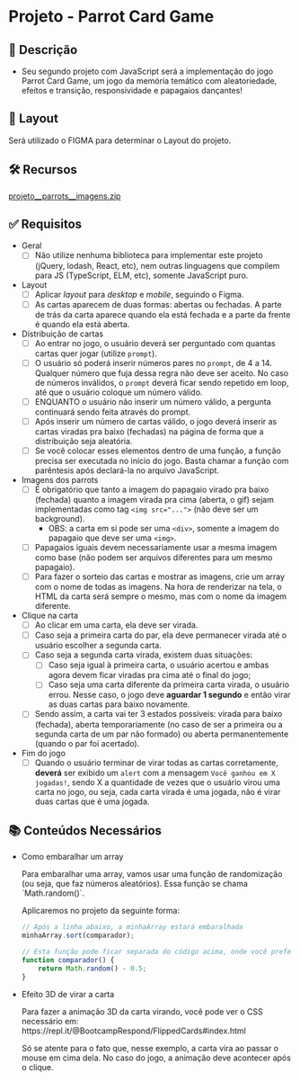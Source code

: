 # Projeto - Parrot Card Game

## 📝 Descrição

- Seu segundo projeto com JavaScript será a implementação do jogo Parrot Card Game, um jogo da memória temático com aleatoriedade, efeitos e transição, responsividade e papagaios dançantes!

## 🎨 Layout

Será utilizado o FIGMA para determinar o Layout do projeto.

## 🛠️ Recursos

[projeto__parrots__imagens.zip](https://prod-files-secure.s3.us-west-2.amazonaws.com/f797e032-5eb2-4c9d-beb7-cd7181e19e47/9aa6d519-b64f-443e-ac1c-4796067770d5/projeto__parrots__imagens.zip)

## ✅ Requisitos

- Geral
    - [ ]  Não utilize nenhuma biblioteca para implementar este projeto (jQuery, lodash, React, etc), nem outras linguagens que compilem para JS (TypeScript, ELM, etc), somente JavaScript puro.
- Layout
    - [ ]  Aplicar *layout* para *desktop* e *mobile*, seguindo o Figma.
    - [ ]  As cartas aparecem de duas formas: abertas ou fechadas. A parte de trás da carta aparece quando ela está fechada e a parte da frente é quando ela está aberta.
                
- Distribuição de cartas
    - [ ]  Ao entrar no jogo, o usuário deverá ser perguntado com quantas cartas quer jogar (utilize `prompt`).
    - [ ]  O usuário só poderá inserir números pares no `prompt`, de 4 a 14. Qualquer número que fuja dessa regra não deve ser aceito. No caso de números inválidos, o `prompt` deverá ficar sendo repetido em loop, até que o usuário coloque um número válido.
    - [ ]  ENQUANTO o usuário não inserir um número válido, a pergunta continuará sendo feita através do prompt.
    - [ ]  Após inserir um número de cartas válido, o jogo deverá inserir as cartas viradas pra baixo (fechadas) na página de forma que a distribuição seja aleatória.
    - [ ]  Se você colocar esses elementos dentro de uma função, a função precisa ser executada no início do jogo. Basta chamar a função com parêntesis após declará-la no arquivo JavaScript.
- Imagens dos parrots
    - [ ]  É obrigatório que tanto a imagem do papagaio virado pra baixo (fechada) quanto a imagem virada pra cima (aberta, o gif) sejam implementadas como tag `<img src="...">` (não deve ser um background).
        - OBS: a carta em si pode ser uma `<div>`, somente a imagem do papagaio que deve ser uma `<img>`.
    - [ ]  Papagaios iguais devem necessariamente usar a mesma imagem como base (não podem ser arquivos diferentes para um mesmo papagaio).
    - [ ]  Para fazer o sorteio das cartas e mostrar as imagens, crie um array com o nome de todas as imagens. Na hora de renderizar na tela, o HTML da carta será sempre o mesmo, mas com o nome da imagem diferente.
- Clique na carta
    - [ ]  Ao clicar em uma carta, ela deve ser virada.
    - [ ]  Caso seja a primeira carta do par, ela deve permanecer virada até o usuário escolher a segunda carta.
    - [ ]  Caso seja a segunda carta virada, existem duas situações:
        - [ ]  Caso seja igual à primeira carta, o usuário acertou e ambas agora devem ficar viradas pra cima até o final do jogo;
        - [ ]  Caso seja uma carta diferente da primeira carta virada, o usuário errou. Nesse caso, o jogo deve **aguardar 1 segundo** e então virar as duas cartas para baixo novamente.
    - [ ]  Sendo assim, a carta vai ter 3 estados possíveis: virada para baixo (fechada), aberta temporariamente (no caso de ser a primeira ou a segunda carta de um par não formado) ou aberta permanentemente (quando o par foi acertado).
- Fim do jogo
    - [ ]  Quando o usuário terminar de virar todas as cartas corretamente, **deverá** ser exibido um `alert` com a mensagem `Você ganhou em X jogadas!`, sendo X a quantidade de vezes que o usuário virou uma carta no jogo, ou seja, cada carta virada é uma jogada, não é virar duas cartas que é uma jogada.

## 📚 Conteúdos Necessários

- Como embaralhar um array
    
    <aside>
    Para embaralhar uma array, vamos usar uma função de randomização (ou seja, que faz números aleatórios). Essa função se chama `Math.random()`.
    
    Aplicaremos no projeto da seguinte forma:
    
    ```jsx
    // Após a linha abaixo, a minhaArray estará embaralhada
    minhaArray.sort(comparador); 
    
    // Esta função pode ficar separada do código acima, onde você preferir
    function comparador() { 
    	return Math.random() - 0.5; 
    }
    ```
    
    </aside>
    
- Efeito 3D de virar a carta
    
    <aside>
    Para fazer a animação 3D da carta virando, você pode ver o CSS necessário em: https://repl.it/@BootcampRespond/FlippedCards#index.html 
    
    Só se atente para o fato que, nesse exemplo, a carta vira ao passar o mouse em cima dela. No caso do jogo, a animação deve acontecer após o clique.
    
    </aside>
